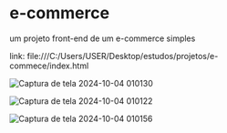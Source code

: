 # e-commerce

um projeto front-end de um e-commerce simples



link: file:///C:/Users/USER/Desktop/estudos/projetos/e-commece/index.html


![Captura de tela 2024-10-04 010130](https://github.com/user-attachments/assets/87152594-ff60-4676-a173-643fa6a8d227)


![Captura de tela 2024-10-04 010122](https://github.com/user-attachments/assets/076f062a-b447-4812-a974-51ae78851a5d)

![Captura de tela 2024-10-04 010156](https://github.com/user-attachments/assets/5a0eb4c6-036f-4085-822a-b5b680c55ed4)
